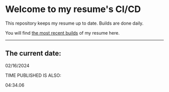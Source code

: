 # Welcome to my resume's CI/CD
This repository keeps my resume up to date. Builds are done daily.
  
You will find [the most recent builds](output/) of my resume here.
* * *
 
## The current date:  
 02/16/2024 
   
  
  
 TIME PUBLISHED IS ALSO: 
  
 04:34.06 
  
  
